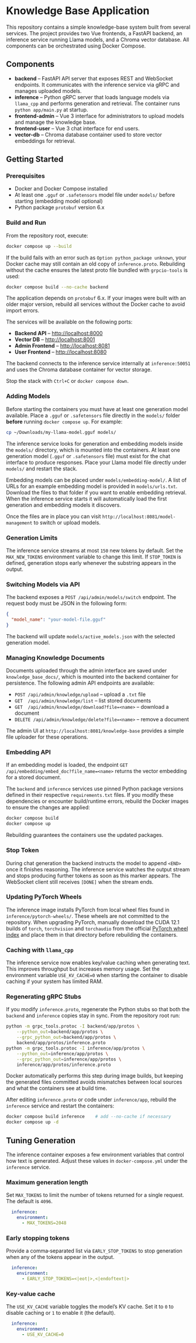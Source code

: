 # Knowledge Base Application

This repository contains a simple knowledge-base system built from several services. The project provides two Vue frontends, a FastAPI backend, an inference service running Llama models, and a Chroma vector database. All components can be orchestrated using Docker Compose.

## Components

- **backend** – FastAPI API server that exposes REST and WebSocket endpoints. It communicates with the inference service via gRPC and manages uploaded models.
- **inference** – Python gRPC server that loads language models via `llama_cpp` and performs generation and retrieval. The container runs `python app/main.py` at startup.
- **frontend-admin** – Vue 3 interface for administrators to upload models and manage the knowledge base.
- **frontend-user** – Vue 3 chat interface for end users.
- **vector-db** – Chroma database container used to store vector embeddings for retrieval.

## Getting Started

### Prerequisites

- Docker and Docker Compose installed
- At least one `.gguf` or `.safetensors` model file under `models/` before starting (embedding model optional)
- Python package `protobuf` version 6.x

### Build and Run

From the repository root, execute:

```bash
docker compose up --build
```

If the build fails with an error such as `Option python_package unknown`, your
Docker cache may still contain an old copy of `inference.proto`. Rebuilding
without the cache ensures the latest proto file bundled with `grpcio-tools` is
used:

```bash
docker compose build --no-cache backend
```

The application depends on `protobuf` 6.x. If your images were built
with an older major version, rebuild all services without the Docker
cache to avoid import errors.

The services will be available on the following ports:

- **Backend API** – [http://localhost:8000](http://localhost:8000)
- **Vector DB** – [http://localhost:8001](http://localhost:8001)
- **Admin Frontend** – [http://localhost:8081](http://localhost:8081)
- **User Frontend** – [http://localhost:8080](http://localhost:8080)

The backend connects to the inference service internally at `inference:50051` and uses the Chroma database container for vector storage.

Stop the stack with `Ctrl+C` or `docker compose down`.


### Adding Models

Before starting the containers you must have at least one generation model
available. Place a `.gguf` or `.safetensors` file directly in the `models/`
folder **before** running `docker compose up`. For example:

```bash
cp ~/Downloads/my-llama-model.gguf models/
```

The inference service looks for generation and embedding models inside the `models/` directory, which is mounted into the containers. At least one generation model (`.gguf` or `.safetensors` file) must exist for the chat interface to produce responses. Place your Llama model file directly under `models/` and restart the stack.

Embedding models can be placed under `models/embedding-model/`. A list of URLs for an example embedding model is provided in `models/urls.txt`. Download the files to that folder if you want to enable embedding retrieval. When the inference service starts it will automatically load the first generation and embedding models it discovers.

Once the files are in place you can visit `http://localhost:8081/model-management` to switch or upload models.

### Generation Limits

The inference service streams at most `150` new tokens by default. Set the
`MAX_NEW_TOKENS` environment variable to change this limit. If `STOP_TOKEN` is
defined, generation stops early whenever the substring appears in the output.

### Switching Models via API

The backend exposes a `POST /api/admin/models/switch` endpoint. The request body
must be JSON in the following form:

```json
{
  "model_name": "your-model-file.gguf"
}
```

The backend will update `models/active_models.json` with the selected
generation model.

### Managing Knowledge Documents

Documents uploaded through the admin interface are saved under
`knowledge_base_docs/`, which is mounted into the backend container for
persistence. The following admin API endpoints are available:

- `POST /api/admin/knowledge/upload` – upload a `.txt` file
- `GET  /api/admin/knowledge/list` – list stored documents
- `GET  /api/admin/knowledge/download?file=<name>` – download a document
- `DELETE /api/admin/knowledge/delete?file=<name>` – remove a document

The admin UI at `http://localhost:8081/knowledge-base` provides a simple file
uploader for these operations.

### Embedding API

If an embedding model is loaded, the endpoint
`GET /api/embedding/embed_doc?file_name=<name>` returns the vector embedding for
a stored document.


The `backend` and `inference` services use pinned Python package versions
defined in their respective `requirements.txt` files. If you modify these
dependencies or encounter build/runtime errors, rebuild the Docker images to
ensure the changes are applied:

```bash
docker compose build
docker compose up
```

Rebuilding guarantees the containers use the updated packages.

### Stop Token

During chat generation the backend instructs the model to append `<END>` once it
finishes reasoning. The inference service watches the output stream and stops
producing further tokens as soon as this marker appears. The WebSocket client
still receives `[DONE]` when the stream ends.

### Updating PyTorch Wheels

The inference image installs PyTorch from local wheel files found in
`inference/pytorch-wheels/`. These wheels are not committed to the repository.
When upgrading PyTorch, manually download the CUDA 12.1 builds of
`torch`, `torchvision` and `torchaudio` from the official
[PyTorch wheel index](https://download.pytorch.org/whl/cu121) and place them in
that directory before rebuilding the containers.

### Caching with `llama_cpp`

The inference service now enables key/value caching when generating text. This
improves throughput but increases memory usage. Set the environment variable
`USE_KV_CACHE=0` when starting the container to disable caching if your
system has limited RAM.
### Regenerating gRPC Stubs

If you modify `inference.proto`, regenerate the Python stubs so that both the
`backend` and `inference` copies stay in sync. From the repository root run:

```bash
python -m grpc_tools.protoc -I backend/app/protos \
    --python_out=backend/app/protos \
    --grpc_python_out=backend/app/protos \
    backend/app/protos/inference.proto
python -m grpc_tools.protoc -I inference/app/protos \
    --python_out=inference/app/protos \
    --grpc_python_out=inference/app/protos \
    inference/app/protos/inference.proto
```

Docker automatically performs this step during image builds, but keeping the
generated files committed avoids mismatches between local sources and what the
containers see at build time.

After editing `inference.proto` or code under `inference/app`, rebuild the `inference` service and restart the containers:

```bash
docker compose build inference    # add --no-cache if necessary
docker compose up -d
```

## Tuning Generation

The inference container exposes a few environment variables that control how text
is generated. Adjust these values in `docker-compose.yml` under the
`inference` service.

### Maximum generation length

Set `MAX_TOKENS` to limit the number of tokens returned for a single request.
The default is `4096`.

```yaml
  inference:
    environment:
      - MAX_TOKENS=2048
```

### Early stopping tokens

Provide a comma‑separated list via `EARLY_STOP_TOKENS` to stop generation when
any of the tokens appear in the output.

```yaml
  inference:
    environment:
      - EARLY_STOP_TOKENS=<|eot|>,<|endoftext|>
```

### Key‑value cache

The `USE_KV_CACHE` variable toggles the model’s KV cache. Set it to `0` to
disable caching or `1` to enable it (the default).

```yaml
  inference:
    environment:
      - USE_KV_CACHE=0
```
